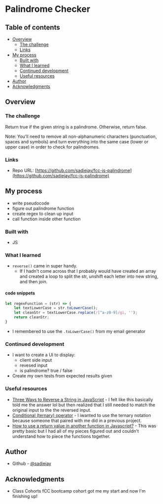 # Palindrome Checker


## Table of contents

- [Overview](#overview)
  - [The challenge](#the-challenge)
  - [Links](#links)
- [My process](#my-process)
  - [Built with](#built-with)
  - [What I learned](#what-i-learned)
  - [Continued development](#continued-development)
  - [Useful resources](#useful-resources)
- [Author](#author)
- [Acknowledgments](#acknowledgments)


## Overview

### The challenge

Return true if the given string is a palindrome. Otherwise, return false.

Note: You'll need to remove all non-alphanumeric characters (punctuation, spaces and symbols) and turn everything into the same case (lower or upper case) in order to check for palindromes.


### Links

- Repo URL: [https://github.com/sadiejay/fcc-js-palindrome](https://github.com/sadiejay/fcc-js-palindrome)

## My process
- write pseudocode
- figure out palindrome function
- create regex to clean up input
- call function inside other function
### Built with
- JS


### What I learned


-  `reverse()` came in super handy.
    - If I hadn't come across that I probably would have created an array and created a loop to split the str, unshift each letter into new string, and then join.

  #### code snippets
```javascript 
let regexFunction = (str) => {
    let textLowerCase = str.toLowerCase();
    let cleanStr = textLowerCase.replace(/[^a-z0-9]/gi, '');
    return cleanStr;
} 
```
- I remembered to use the `.toLowerCase()` from my email generator 

### Continued development

- I want to create a UI to display:
    - client side input
    - revesed input
    - is palindrome? true / false
- Create my own tests from expected results given
### Useful resources

- [Three Ways to Reverse a String in JavaScript](https://www.freecodecamp.org/news/how-to-reverse-a-string-in-javascript-in-3-different-ways-75e4763c68cb/) - I felt like this basically told me the answer lol but then realized that I still needed to match the original input to the the reversed input.
- [Conditional (ternary) operator](https://developer.mozilla.org/en-US/docs/Web/JavaScript/Reference/Operators/Conditional_Operator) - I iwanted to use the ternary notation because someone that paired with me did in a previous project.
- [How to use a return value in another function in Javascript?](https://stackoverflow.com/questions/19674992/how-to-use-a-return-value-in-another-function-in-javascript) - This was pretty basic but I had all of my pieces figured out and couldn't understand how to piece the functions together.

## Author

- Github - [@sadiejay](https://github.com/sadiejay)

## Acknowledgments

- Class Cohorts fCC bootcamp cohort got me my start and now I'm finishing up!

